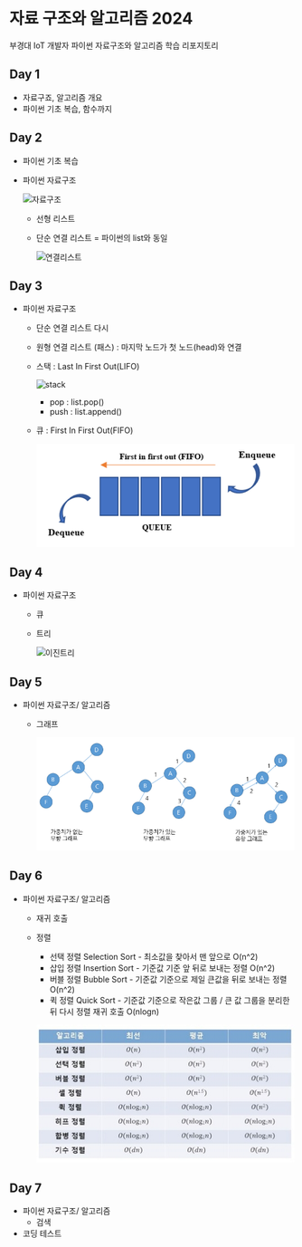 # 자료 구조와 알고리즘 2024
부경대 IoT 개발자 파이썬 자료구조와 알고리즘 학습 리포지토리


## Day 1
- 자료구죠, 알고리즘 개요
- 파이썬 기초 복습, 함수까지

## Day 2
- 파이썬 기초 복습

- 파이썬 자료구조

    ![자료구조](https://t1.daumcdn.net/cfile/tistory/23202B4C53FDC5600C)

    - 선형 리스트
    - 단순 연결 리스트 = 파이썬의 list와 동일

        ![연결리스트](https://upload.wikimedia.org/wikipedia/commons/9/9c/Single_linked_list.png)

## Day 3
- 파이썬 자료구조
    - 단순 연결 리스트 다시
    - 원형 연결 리스트 (패스) : 마지막 노드가 첫 노드(head)와 연결
    - 스택 : Last In First Out(LIFO)

        ![stack](https://cs.lmu.edu/~ray/images/stack.gif)
        - pop : list.pop()
        - push : list.append()
    - 큐 : First In First Out(FIFO)

        ![queue](https://raw.githubusercontent.com/JEONGWOO0705/ds-and-algorithm/main/images/queue.png)

## Day 4
- 파이썬 자료구조
    - 큐 
    - 트리

        ![이진트리](https://kahee.github.io//assets/post_img/tree3.png)

## Day 5
- 파이썬 자료구조/ 알고리즘
    - 그래프

        ![Graph](https://raw.githubusercontent.com/JEONGWOO0705/ds-and-algorithm/main/images/graph2.png)



## Day 6
- 파이썬 자료구조/ 알고리즘
    - 재귀 호출
    - 정렬
        - 선택 정렬 Selection Sort - 최소값을 찾아서 맨 앞으로  O(n^2)
        - 삽입 정렬 Insertion Sort - 기준값 기준 앞 뒤로 보내는 정렬    O(n^2)
        - 버블 정렬 Bubble Sort - 기준값 기준으로 제일 큰값을 뒤로 보내는 정렬  O(n^2)
        - 퀵 정렬 Quick Sort - 기준값 기준으로 작은값 그룹 / 큰 값 그룹을 분리한 뒤 다시 정렬 재귀 호출 O(nlogn)


        ![정렬](https://raw.githubusercontent.com/JEONGWOO0705/ds-and-algorithm/main/images/sorting.jpg)


## Day 7
- 파이썬 자료구조/ 알고리즘
    - 검색
- 코딩 테스트